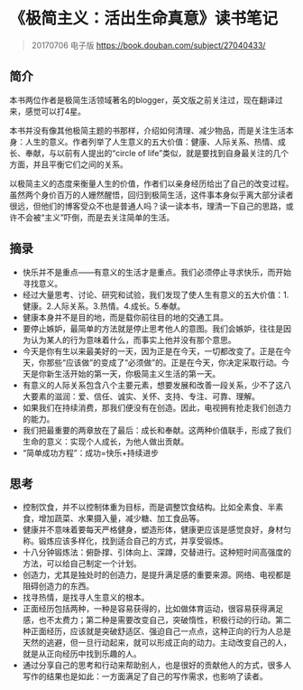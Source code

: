 # 《极简主义：活出生命真意》读书笔记

> 20170706 电子版 https://book.douban.com/subject/27040433/

## 简介

本书两位作者是极简生活领域著名的blogger，英文版之前关注过，现在翻译过来，感觉可以打4星。

本书并没有像其他极简主题的书那样，介绍如何清理、减少物品，而是关注生活本身：人生的意义。作者列举了人生意义的五大价值：健康、人际关系、热情、成长、奉献，与以前有人提出的“circle of life”类似，就是要找到自身最关注的几个方面，并且平衡它们之间的关系。

以极简主义的态度来衡量人生的价值，作者们以亲身经历给出了自己的改变过程。虽然两个身价百万的人姗然醒悟，回归到极简生活，这件事本身似乎离大部分读者很远，但他们的博客受众不也是普通人吗？读一读本书，理清一下自己的思路，或许不会被“主义”吓倒，而是去关注简单的生活。


## 摘录

- 快乐并不是重点——有意义的生活才是重点。我们必须停止寻求快乐，而开始寻找意义。
- 经过大量思考、讨论、研究和试验，我们发现了使人生有意义的五大价值：1.健康。2.人际关系。3.热情。4.成长。5.奉献。
- 健康本身并不是目的地，而是载你前往目的地的交通工具。
- 要停止嫉妒，最简单的方法就是停止思考他人的意图。我们会嫉妒，往往是因为认为某人的行为意味着什么，而事实上他并没有那个意思。
- 今天是你有生以来最美好的一天，因为正是在今天，一切都改变了。正是在今天，你那些“应该做”的变成了“必须做”的。正是在今天，你决定采取行动。今天是你新生活开始的第一天，你极简主义生活的第一天。
- 有意义的人际关系包含八个主要元素，想要发展和改善一段关系，少不了这八大要素的滋润：爱、信任、诚实、关怀、支持、专注、可靠、理解。
- 如果我们在持续消费，那我们便没有在创造。因此，电视拥有抢走我们创造力的能力。
- 我们把最重要的两章放在了最后：成长和奉献。这两种价值联手，形成了我们生命的意义：实现个人成长，为他人做出贡献。
- “简单成功方程”：成功=快乐+持续进步

## 思考

- 控制饮食，并不以控制体重为目标，而是调整饮食结构。比如全素食、半素食，增加蔬菜、水果摄入量，减少糖、加工食品等。
- 健康并不意味着要每天严格健身，塑造形体，健康更应该是感觉良好，身材匀称。锻炼应该多样化，找到适合自己的方式，并享受锻炼。
- 十八分钟锻炼法：俯卧撑、引体向上、深蹲，交替进行。这种短时间高强度的方法，可以给自己制定一个计划。
- 创造力，尤其是独处时的创造力，是提升满足感的重要来源。网络、电视都是阻碍创造力的东西。
- 找寻热情，是找寻人生意义的根本。
- 正面经历包括两种，一种是容易获得的，比如做体育运动，很容易获得满足感，也不太费力；第二种是需要改变自己，突破惰性，积极行动的行动。第二种正面经历，应该就是突破舒适区、强迫自己一点点，这种正向的行为人总是天然的逃避，但一旦行动起来，就可以形成正向的动力。主动改变自己的人，就是从正向经历中找到乐趣的人。
- 通过分享自己的思考和行动来帮助别人，也是很好的贡献他人的方式，很多人写作的结果也是如此：一方面满足了自己的写作需求，也影响了读者。
